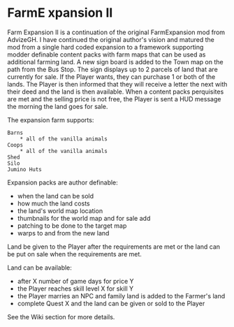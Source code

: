 # FarmE xpansion II
Farm Expansion II is a continuation of the original FarmExpansion mod from AdvizeGH. I have continued the original author's vision and matured the mod from a single hard coded expansion to a framework supporting modder definable content packs with farm maps that can be used as additional farming land. A new sign board is added to the Town map on the path from the Bus Stop. The sign displays up to 2 parcels of land that are currently for sale. If the Player wants, they can purchase 1 or both of the lands. The Player is then informed that they will receive a letter the next with their deed and the land is then available. When a content packs perquisites are met and the selling price is not free, the Player is sent a HUD message the morning the land goes for sale.

The expansion farm supports:

    Barns
        * all of the vanilla animals
    Coops
        * all of the vanilla animals
    Shed
    Silo
    Jumino Huts

Expansion packs are author definable:

   * when the land can be sold
   * how much the land costs
   * the land's world map location
   * thumbnails for the world map and for sale add
   * patching to be done to the target map
   * warps to and from the new land

Land be given to the Player after the requirements are met or the land can be put on sale when the requirements are met.

Land can be available:

   * after X number of game days for price Y
   * the Player reaches skill level X for skill Y
   * the Player marries an NPC and family land is added to the Farmer's land
   * complete Quest X and the land can be given or sold to the Player

See the Wiki section for more details.
